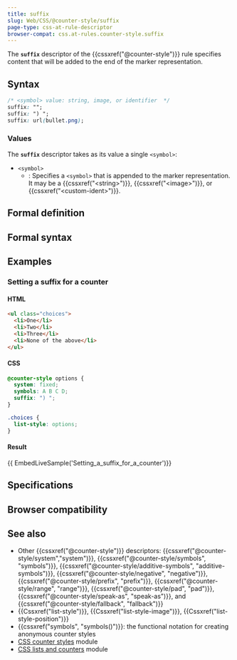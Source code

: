 ```yaml
---
title: suffix
slug: Web/CSS/@counter-style/suffix
page-type: css-at-rule-descriptor
browser-compat: css.at-rules.counter-style.suffix
---
```




The **`suffix`** descriptor of the {{cssxref("@counter-style")}} rule specifies content that will be added to the end of the marker representation.

## Syntax

```css
/* <symbol> value: string, image, or identifier  */
suffix: "";
suffix: ") ";
suffix: url(bullet.png);
```

### Values

The **`suffix`** descriptor takes as its value a single `<symbol>`:

- `<symbol>`
  - : Specifies a `<symbol>` that is appended to the marker representation. It may be a {{cssxref("&lt;string&gt;")}}, {{cssxref("&lt;image&gt;")}}, or {{cssxref("&lt;custom-ident&gt;")}}.

## Formal definition



## Formal syntax



## Examples

### Setting a suffix for a counter

#### HTML

```html
<ul class="choices">
  <li>One</li>
  <li>Two</li>
  <li>Three</li>
  <li>None of the above</li>
</ul>
```

#### CSS

```css
@counter-style options {
  system: fixed;
  symbols: A B C D;
  suffix: ") ";
}

.choices {
  list-style: options;
}
```

#### Result

{{ EmbedLiveSample('Setting_a_suffix_for_a_counter')}}

## Specifications



## Browser compatibility



## See also

- Other {{cssxref("@counter-style")}} descriptors: {{cssxref("@counter-style/system","system")}}, {{cssxref("@counter-style/symbols", "symbols")}}, {{cssxref("@counter-style/additive-symbols", "additive-symbols")}}, {{cssxref("@counter-style/negative", "negative")}}, {{cssxref("@counter-style/prefix", "prefix")}}, {{cssxref("@counter-style/range", "range")}}, {{cssxref("@counter-style/pad", "pad")}}, {{cssxref("@counter-style/speak-as", "speak-as")}}, and {{cssxref("@counter-style/fallback", "fallback")}}
- {{Cssxref("list-style")}}, {{Cssxref("list-style-image")}}, {{Cssxref("list-style-position")}}
- {{cssxref("symbols", "symbols()")}}: the functional notation for creating anonymous counter styles
- [CSS counter styles](/Web/CSS/CSS_counter_styles) module
- [CSS lists and counters](/Web/CSS/CSS_lists) module
